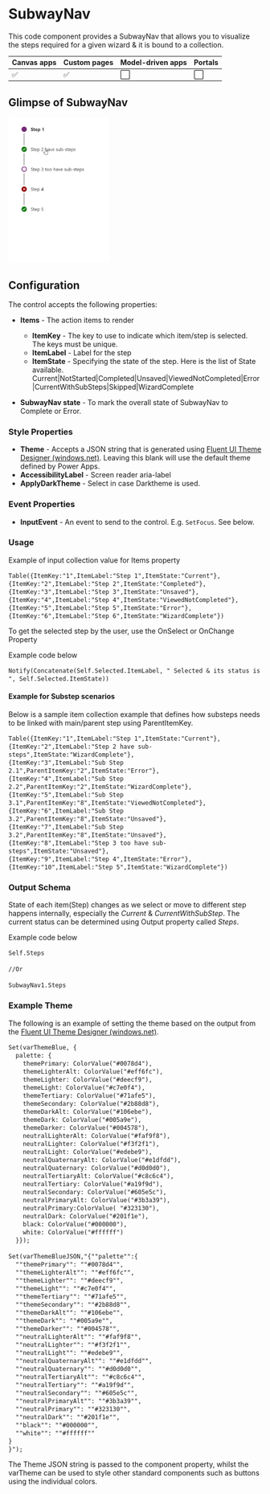 # SubwayNav

This code component provides a SubwayNav that allows you to visualize the steps required for a given wizard & it is bound to a collection.

| Canvas apps | Custom pages | Model-driven apps | Portals |
| ----------- | ------------ | ----------------- | ------- |
| ✅           | ✅            | ⬜                 | ⬜       |

## Glimpse of SubwayNav

<img src="./media/SubwayNav-Action.gif" alt="SubwayNav" width="200"/>

## Configuration

The control accepts the following properties:

- **Items** - The action items to render
  - **ItemKey** - The key to use to indicate which item/step is selected. The keys must be unique.
  - **ItemLabel** - Label for the step
  - **ItemState** - Specifying the state of the step. Here is the list of State available. Current|NotStarted|Completed|Unsaved|ViewedNotCompleted|Error|CurrentWithSubSteps|Skipped|WizardComplete

- **SubwayNav state** - To mark the overall state of SubwayNav to Complete or Error.

### Style Properties

- **Theme** - Accepts a JSON string that is generated using [Fluent UI Theme Designer (windows.net)](https://fabricweb.z5.web.core.windows.net/pr-deploy-site/refs/heads/master/theming-designer/). Leaving this blank will use the default theme defined by Power Apps.
- **AccessibilityLabel** - Screen reader aria-label
- **ApplyDarkTheme** - Select in case Darktheme is used.

### Event Properties

- **InputEvent** - An event to send to the control. E.g. `SetFocus`. See below.

### Usage

Example of input collection value for Items property

```PowerFx
Table({ItemKey:"1",ItemLabel:"Step 1",ItemState:"Current"},
{ItemKey:"2",ItemLabel:"Step 2",ItemState:"Completed"},
{ItemKey:"3",ItemLabel:"Step 3",ItemState:"Unsaved"},
{ItemKey:"4",ItemLabel:"Step 4",ItemState:"ViewedNotCompleted"},
{ItemKey:"5",ItemLabel:"Step 5",ItemState:"Error"},
{ItemKey:"6",ItemLabel:"Step 6",ItemState:"WizardComplete"})
```

To get the selected step by the user, use the OnSelect or OnChange Property

Example code below

```PowerFx
Notify(Concatenate(Self.Selected.ItemLabel, " Selected & its status is ", Self.Selected.ItemState))
```

#### Example for Substep scenarios

Below is a sample item collection example that defines how substeps needs to be linked with main/parent step using ParentItemKey.

```PowerFx
Table({ItemKey:"1",ItemLabel:"Step 1",ItemState:"Current"},
{ItemKey:"2",ItemLabel:"Step 2 have sub-steps",ItemState:"WizardComplete"},
{ItemKey:"3",ItemLabel:"Sub Step 2.1",ParentItemKey:"2",ItemState:"Error"},
{ItemKey:"4",ItemLabel:"Sub Step 2.2",ParentItemKey:"2",ItemState:"WizardComplete"},
{ItemKey:"5",ItemLabel:"Sub Step 3.1",ParentItemKey:"8",ItemState:"ViewedNotCompleted"},
{ItemKey:"6",ItemLabel:"Sub Step 3.2",ParentItemKey:"8",ItemState:"Unsaved"},
{ItemKey:"7",ItemLabel:"Sub Step 3.2",ParentItemKey:"8",ItemState:"Unsaved"},
{ItemKey:"8",ItemLabel:"Step 3 too have sub-steps",ItemState:"Unsaved"},
{ItemKey:"9",ItemLabel:"Step 4",ItemState:"Error"},
{ItemKey:"10",ItemLabel:"Step 5",ItemState:"WizardComplete"})
```

### Output Schema

State of each item(Step) changes as we select or move to different step happens internally, especially the *Current* & *CurrentWithSubStep*. The current status can be determined using Output property called *Steps*.

Example code below

```PowerFx
Self.Steps

//Or

SubwayNav1.Steps
```

### Example Theme

The following is an example of setting the theme based on the output from the [Fluent UI Theme Designer (windows.net)](https://fabricweb.z5.web.core.windows.net/pr-deploy-site/refs/heads/master/theming-designer/).

```PowerFx
Set(varThemeBlue, {
  palette: {
    themePrimary: ColorValue("#0078d4"),
    themeLighterAlt: ColorValue("#eff6fc"),
    themeLighter: ColorValue("#deecf9"),
    themeLight: ColorValue("#c7e0f4"),
    themeTertiary: ColorValue("#71afe5"),
    themeSecondary: ColorValue("#2b88d8"),
    themeDarkAlt: ColorValue("#106ebe"),
    themeDark: ColorValue("#005a9e"),
    themeDarker: ColorValue("#004578"),
    neutralLighterAlt: ColorValue("#faf9f8"),
    neutralLighter: ColorValue("#f3f2f1"),
    neutralLight: ColorValue("#edebe9"),
    neutralQuaternaryAlt: ColorValue("#e1dfdd"),
    neutralQuaternary: ColorValue("#d0d0d0"),
    neutralTertiaryAlt: ColorValue("#c8c6c4"),
    neutralTertiary: ColorValue("#a19f9d"),
    neutralSecondary: ColorValue("#605e5c"),
    neutralPrimaryAlt: ColorValue("#3b3a39"),
    neutralPrimary:ColorValue( "#323130"),
    neutralDark: ColorValue("#201f1e"),
    black: ColorValue("#000000"),
    white: ColorValue("#ffffff")
  }});

Set(varThemeBlueJSON,"{""palette"":{
  ""themePrimary"": ""#0078d4"",
  ""themeLighterAlt"": ""#eff6fc"",
  ""themeLighter"": ""#deecf9"",
  ""themeLight"": ""#c7e0f4"",
  ""themeTertiary"": ""#71afe5"",
  ""themeSecondary"": ""#2b88d8"",
  ""themeDarkAlt"": ""#106ebe"",
  ""themeDark"": ""#005a9e"",
  ""themeDarker"": ""#004578"",
  ""neutralLighterAlt"": ""#faf9f8"",
  ""neutralLighter"": ""#f3f2f1"",
  ""neutralLight"": ""#edebe9"",
  ""neutralQuaternaryAlt"": ""#e1dfdd"",
  ""neutralQuaternary"": ""#d0d0d0"",
  ""neutralTertiaryAlt"": ""#c8c6c4"",
  ""neutralTertiary"": ""#a19f9d"",
  ""neutralSecondary"": ""#605e5c"",
  ""neutralPrimaryAlt"": ""#3b3a39"",
  ""neutralPrimary"": ""#323130"",
  ""neutralDark"": ""#201f1e"",
  ""black"": ""#000000"",
  ""white"": ""#ffffff""
}
}");
```

The Theme JSON string is passed to the component property, whilst the varTheme can be used to style other standard components such as buttons using the individual colors.
